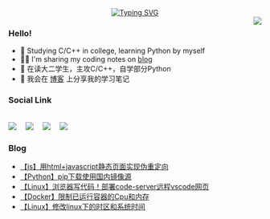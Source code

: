 <div align="center">
  <!-- 动态打字效果 -->
  <a href="https://blog.sunguoqi.com/">
      <img src="https://readme-typing-svg.demolab.com?font=Fira+Code&pause=1000&width=435&lines=printf(%22Hello%2C%20World!%22);慕雪祝您生活愉快!&center=true&size=26" alt="Typing SVG" />
  </a></br>
</div>
<!--
<div align="right">
  <img src="https://github-readme-streak-stats.herokuapp.com/?user=musnows"></br>
  <img src="https://stats.justsong.cn/api/csdn?id=muxuen&theme=gruvbox_light"></br>
</div>
-->

<img align="right" src="https://github-readme-stats.vercel.app/api?username=musnows&show_icons=true&icon_color=CE1D2D&text_color=718096&bg_color=ffffff&hide_title=true" />

### Hello!

* 🎑 Studying C/C++ in college, learning Python by myself
* 😶‍🌫️ I'm sharing my coding notes on [blog](https://blog.musnow.top/)
* 📕 在读大二学生，主攻C/C++，自学部分Python
* 🎉 我会在 [博客](https://blog.musnow.top/) 上分享我的学习笔记


### Social Link
</br>
<a href="https://blog.musnow.top/"><img src="https://img.shields.io/badge/Hexo-博客-blue" /></a>&emsp;
<a href="https://blog.csdn.net/muxuen?spm=1010.2135.3001.5343"><img src="https://img.shields.io/badge/CSDN-博客-c32136" /></a>&emsp;
<a href="https://www.zhihu.com/people/musnows/"><img src="https://img.shields.io/badge/Zhihu-知乎-blue" /></a>&emsp;
<img src="https://visitor-badge.glitch.me/badge?page_id=musnows">

</br>

### Blog

<!-- BLOG-POST-LIST:START -->
- [【js】用html+javascript静态页面实现伪重定向](https://blog.musnow.top/2023/03/10/tools/16%E4%BD%BF%E7%94%A8js%E5%AE%9E%E7%8E%B0%E9%87%8D%E5%AE%9A%E5%90%91/)
- [【Python】pip下载使用国内镜像源](https://blog.musnow.top/2023/03/10/Python/11pip%E5%AE%89%E8%A3%85%E4%BD%BF%E7%94%A8%E9%95%9C%E5%83%8F%E6%BA%90/)
- [【Linux】浏览器写代码！部署code-server远程vscode网页](https://blog.musnow.top/2023/03/09/docker/10code-server/)
- [【Docker】限制已运行容器的Cpu和内存](https://blog.musnow.top/2023/03/06/docker/9docker%E9%99%90%E5%88%B6%E5%AE%B9%E5%99%A8Cpu%E5%86%85%E5%AD%98/)
- [【Linux】修改linux下的时区和系统时间](https://blog.musnow.top/2023/03/04/Linux/36linux%E4%BF%AE%E6%94%B9%E6%97%B6%E5%8C%BA/)
<!-- BLOG-POST-LIST:END -->